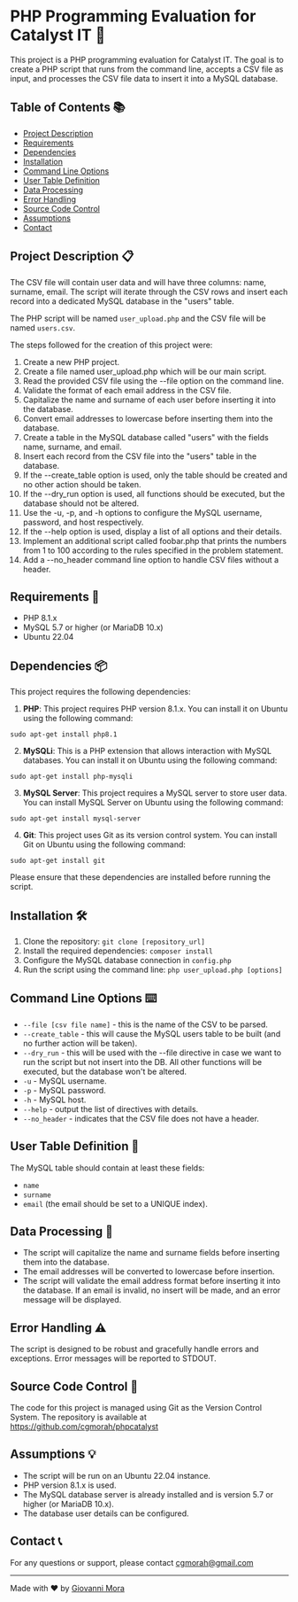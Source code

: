 # PHP Programming Evaluation for Catalyst IT 🚀

This project is a PHP programming evaluation for Catalyst IT. The goal is to create a PHP script that runs from the command line, accepts a CSV file as input, and processes the CSV file data to insert it into a MySQL database.

## Table of Contents 📚

- [Project Description](#user-content-project-description-)
- [Requirements](#user-content-requirements-)
- [Dependencies](#user-content-dependencies-)
- [Installation](#user-content-installation-️)
- [Command Line Options](#user-content-command-line-options-️)
- [User Table Definition](#user-content-user-table-definition-)
- [Data Processing](#user-content-data-processing-)
- [Error Handling](#user-content-error-handling-️)
- [Source Code Control](#user-content-source-code-control-)
- [Assumptions](#user-content-assumptions-)
- [Contact](#user-content-contact-)

## Project Description 📋

The CSV file will contain user data and will have three columns: name, surname, email. The script will iterate through the CSV rows and insert each record into a dedicated MySQL database in the "users" table.

The PHP script will be named `user_upload.php` and the CSV file will be named `users.csv`.

The steps followed for the creation of this project were:

1. Create a new PHP project.
2. Create a file named user_upload.php which will be our main script.
3. Read the provided CSV file using the --file option on the command line.
4. Validate the format of each email address in the CSV file.
5. Capitalize the name and surname of each user before inserting it into the database.
6. Convert email addresses to lowercase before inserting them into the database.
7. Create a table in the MySQL database called "users" with the fields name, surname, and email.
8. Insert each record from the CSV file into the "users" table in the database.
9. If the --create_table option is used, only the table should be created and no other action should be taken.
10. If the --dry_run option is used, all functions should be executed, but the database should not be altered.
11. Use the -u, -p, and -h options to configure the MySQL username, password, and host respectively.
12. If the --help option is used, display a list of all options and their details.
13. Implement an additional script called foobar.php that prints the numbers from 1 to 100 according to the rules specified in the problem statement.
14. Add a --no_header command line option to handle CSV files without a header.

## Requirements 📌

- PHP 8.1.x
- MySQL 5.7 or higher (or MariaDB 10.x)
- Ubuntu 22.04

## Dependencies 📦

This project requires the following dependencies:

1. **PHP**: This project requires PHP version 8.1.x. You can install it on Ubuntu using the following command:
```
sudo apt-get install php8.1
```

2. **MySQLi**: This is a PHP extension that allows interaction with MySQL databases. You can install it on Ubuntu using the following command:    
```
sudo apt-get install php-mysqli
```

3. **MySQL Server**: This project requires a MySQL server to store user data. You can install MySQL Server on Ubuntu using the following command:
```
sudo apt-get install mysql-server
```
4. **Git**: This project uses Git as its version control system. You can install Git on Ubuntu using the following command:
```
sudo apt-get install git
```
Please ensure that these dependencies are installed before running the script.

## Installation 🛠️

1. Clone the repository: `git clone [repository_url]`
2. Install the required dependencies: `composer install`
3. Configure the MySQL database connection in `config.php`
4. Run the script using the command line: `php user_upload.php [options]`

## Command Line Options ⌨️

- `--file [csv file name]` - this is the name of the CSV to be parsed.
- `--create_table` - this will cause the MySQL users table to be built (and no further action will be taken).
- `--dry_run` - this will be used with the --file directive in case we want to run the script but not insert into the DB. All other functions will be executed, but the database won't be altered.
- `-u` - MySQL username.
- `-p` - MySQL password.
- `-h` - MySQL host.
- `--help` - output the list of directives with details.
- `--no_header` - indicates that the CSV file does not have a header.

## User Table Definition 📄

The MySQL table should contain at least these fields:

- `name`
- `surname`
- `email` (the email should be set to a UNIQUE index).

## Data Processing 🔄

- The script will capitalize the name and surname fields before inserting them into the database.
- The email addresses will be converted to lowercase before insertion.
- The script will validate the email address format before inserting it into the database. If an email is invalid, no insert will be made, and an error message will be displayed.

## Error Handling ⚠️

The script is designed to be robust and gracefully handle errors and exceptions. Error messages will be reported to STDOUT.

## Source Code Control 📝

The code for this project is managed using Git as the Version Control System. The repository is available at https://github.com/cgmorah/phpcatalyst

## Assumptions 💡

- The script will be run on an Ubuntu 22.04 instance.
- PHP version 8.1.x is used.
- The MySQL database server is already installed and is version 5.7 or higher (or MariaDB 10.x).
- The database user details can be configured.

## Contact 📞

For any questions or support, please contact cgmorah@gmail.com

---

Made with ❤️ by [Giovanni Mora](https://github.com/cgmorah)